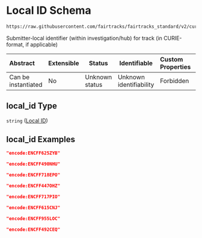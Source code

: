 # Local ID Schema

```txt
https://raw.githubusercontent.com/fairtracks/fairtracks_standard/v2/current/json/schema/fairtracks_track.schema.json#/properties/local_id
```

Submitter-local identifier (within investigation/hub) for track (in CURIE-format, if applicable)


| Abstract            | Extensible | Status         | Identifiable            | Custom Properties | Additional Properties | Access Restrictions | Defined In                                                                                           |
| :------------------ | ---------- | -------------- | ----------------------- | :---------------- | --------------------- | ------------------- | ---------------------------------------------------------------------------------------------------- |
| Can be instantiated | No         | Unknown status | Unknown identifiability | Forbidden         | Allowed               | none                | [fairtracks_track.schema.json\*](../json/schema/fairtracks_track.schema.json "open original schema") |

## local_id Type

`string` ([Local ID](fairtracks_track-properties-local-id.md))

## local_id Examples

```json
"encode:ENCFF625ZYB"
```

```json
"encode:ENCFF490NHU"
```

```json
"encode:ENCFF718EPO"
```

```json
"encode:ENCFF447OHZ"
```

```json
"encode:ENCFF717PIO"
```

```json
"encode:ENCFF615CNJ"
```

```json
"encode:ENCFF955LOC"
```

```json
"encode:ENCFF492CEQ"
```
